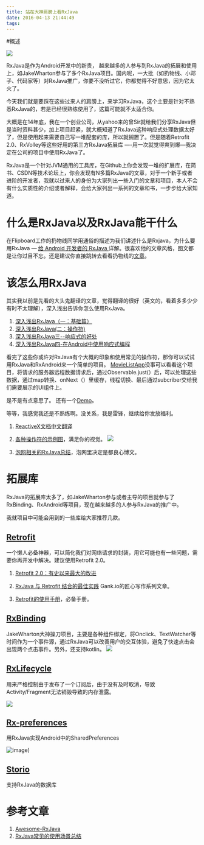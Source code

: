 ```yaml
---
title: 站在大神肩膀上看RxJava
date: 2016-04-13 21:44:49
tags:
---
```


#概述

![](http://upload-images.jianshu.io/upload_images/675733-2254c982389d3d93.jpg?imageMogr2/auto-orient/strip%7CimageView2/2/w/1240)

RxJava是作为Android开发中的新贵， 越来越多的人参与到RxJava的拓展和使用上，如JakeWharton参与了多个RxJava项目。国内呢，一大批（如扔物线、小邓子、代码家等）对RxJava推广，你要不没听过它，你都觉得不好意思，因为它太火了。

今天我们就是要踩在这些过来人的肩膀上，来学习RxJava，这个主要是针对不熟悉RxJava的，若是已经很熟练使用了，这篇可能就不太适合你。


大概是在14年底，我在一个创业公司，从yahoo来的曾Sir就给我们分享RxJava但是当时资料甚少，加上项目赶紧，就大概知道了RxJava这种响应式处理数据太好了，但是使用起来需要自己写一堆配套的库，所以就搁置了。但是随着Retrofit 2.0、RxVolley等这些好用的第三方RxJava拓展库 —-用一次就觉得爽到爆—我决定在公司的项目中使用RxJava了。

RxJava是一个针对JVM通用的工具库，在Github上你会发现一堆的扩展库，在简书、CSDN等技术论坛上，你会发现有N多篇RxJava的文章，对于一个新手或者进阶的开发者，我就以过来人的身份为大家列出一些入门的文章和项目，本人不会有什么实质性的介绍或者解释，会给大家列出一系列的文章和书，一步步给大家知道。

# 什么是RxJava以及RxJava能干什么

在Flipboard工作的扔物线同学用通俗的描述为我们讲述什么是Rxjava，为什么要用RxJava — [给 Android 开发者的 RxJava ](http://gank.io/post/560e15be2dca930e00da1083)详解。很喜欢他的文章风格，图文都是让你过目不忘。还是建议你直接跳转去看看扔物线的[文章](http://gank.io/post/560e15be2dca930e00da1083)。


# 该怎么用RxJava

其实我以前是先看的大头鬼翻译的文章，觉得翻译的很好（英文的，看着多多少少有时不太理解），深入浅出告诉你怎么使用RxJava。

1. [深入浅出RxJava（一：基础篇）](http://blog.csdn.net/lzyzsd/article/details/41833541)
2. [深入浅出RxJava(二：操作符)](http://blog.csdn.net/lzyzsd/article/details/44094895)
3. [深入浅出RxJava三--响应式的好处](http://blog.csdn.net/lzyzsd/article/details/44891933)
4. [深入浅出RxJava四-在Android中使用响应式编程](http://blog.csdn.net/lzyzsd/article/details/45033611)


看完了这些你或许对RxJava有个大概的印象和使用常见的操作符，那你可以试试用RxJava和RxAndroid来一个简单的项目。
[MovieListApp](https://github.com/jpetitto/MovieListApp)没事可以看看这个项目，将请求的服务器远程数据请求后，通过Observable.just(）后，可以处理这些数据，通过map转换、onNext（）里缓存，线程切换、最后通过subcriber交给我们需要展示的UI组件上。

是不是有点意思了。
还有一个[Demo](https://github.com/kaushikgopal/RxJava-Android-Samples)。

等等，我感觉我还是不熟练啊。没关系，我是雷锋，继续给你发放福利。


1. [ReactiveX文档中文翻译](https://github.com/mcxiaoke/RxDocs)

2. [各种操作符的示例图](http://rxmarbles.com/)，满足你的视觉。
![](http://7xj9f0.com1.z0.glb.clouddn.com/QQ20160413-1.png)

3. [泡网相关的RxJava总结](http://www.jcodecraeer.com/a/anzhuokaifa/androidkaifa/2015/0430/2815.html)，泡网里决定是都良心博文。



# 拓展库

RxJava的拓展库太多了，如JakeWharton参与或者主导的项目就参与了RxBinding、RxAndroid等项目，现在越来越多的人参与RxJava的推广中。


我就项目中可能会用到的一些库给大家推荐几款。


## [Retrofit](http://square.github.io/retrofit/)

一个懒人必备神器，可以简化我们对网络请求的封装，用它可能也有一些问题，需要你再开发中解决。建议使用Retrofit 2.0。

1. [Retrofit 2.0：有史以来最大的改进](http://www.jcodecraeer.com/a/anzhuokaifa/androidkaifa/2015/0915/3460.html)

2. [RxJava 与 Retrofit 结合的最佳实践](http://gank.io/post/56e80c2c677659311bed9841) Gank.io的匠心写作系列文章。

3. [Retrofit的使用手册](https://futurestud.io/blog/retrofit-getting-started-and-android-client)，必备手册。


## [RxBinding](https://github.com/JakeWharton/RxBinding)

JakeWharton大神操刀项目，主要是各种组件绑定，将Onclick、TextWatcher等时间作为一个事件源，通过RxJava可以改善用户的交互体验，避免了快速点击会出现两个点击事件。另外，还支持kotlin。
![](http://7xj9f0.com1.z0.glb.clouddn.com/QQ20160413-2.png)

## [RxLifecycle](https://github.com/trello/RxLifecycle)

用来严格控制由于发布了一个订阅后，由于没有及时取消，导致Activity/Fragment无法销毁导致的内存泄露。

![](http://7xj9f0.com1.z0.glb.clouddn.com/QQ20160413-3.png)
## [Rx-preferences](https://github.com/f2prateek/rx-preferences)
用RxJava实现Android中的SharedPreferences

![image](http://7xj9f0.com1.z0.glb.clouddn.com/QQ20160413-4.png))

## [Storio](https://github.com/pushtorefresh/storio)
支持RxJava的数据库


# 参考文章

1. [Awesome-RxJava](https://github.com/lzyzsd/Awesome-RxJava)
2. [RxJava常见的使用场景总结](http://www.jianshu.com/p/6917510b0e4c)

